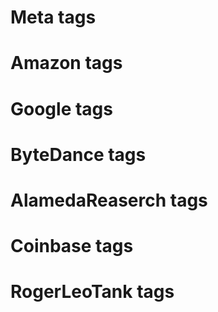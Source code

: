 # Meta tags
# Amazon tags
# Google tags
# ByteDance tags
# AlamedaReaserch tags
# Coinbase tags
# RogerLeoTank tags
